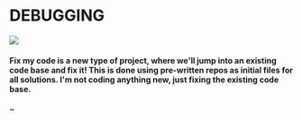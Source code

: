 # DEBUGGING

![](https://qph.cf2.quoracdn.net/main-qimg-3741c248fb602179c9ffb5e3b056dab7)

#### Fix my code is a new type of project, where we'll jump into an existing code base and fix it! This is done using pre-written repos as initial files for all solutions. I'm not coding anything new, just fixing the existing code base.
~
